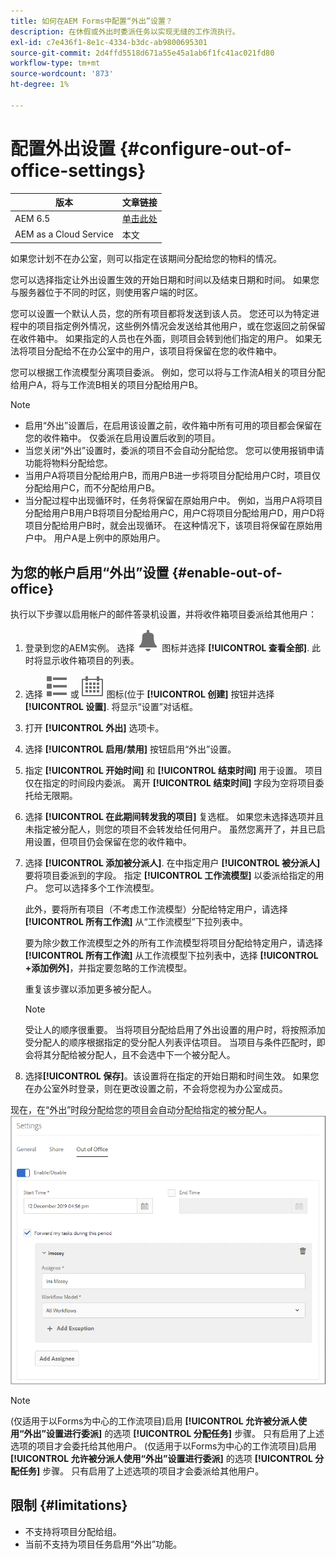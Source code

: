 ```yaml
---
title: 如何在AEM Forms中配置“外出”设置？
description: 在休假或外出时委派任务以实现无缝的工作流执行。
exl-id: c7e436f1-8e1c-4334-b3dc-ab9800695301
source-git-commit: 2d4ffd5518d671a55e45a1ab6f1fc41ac021fd80
workflow-type: tm+mt
source-wordcount: '873'
ht-degree: 1%

---
```



# 配置外出设置 {#configure-out-of-office-settings}

| 版本 | 文章链接 |
| -------- | ---------------------------- |
| AEM 6.5 | [单击此处](https://experienceleague.adobe.com/docs/experience-manager-65/forms/workflows/configure-out-of-office-settings.html) |
| AEM as a Cloud Service | 本文 |

如果您计划不在办公室，则可以指定在该期间分配给您的物料的情况。

您可以选择指定让外出设置生效的开始日期和时间以及结束日期和时间。 如果您与服务器位于不同的时区，则使用客户端的时区。

您可以设置一个默认人员，您的所有项目都将发送到该人员。 您还可以为特定进程中的项目指定例外情况，这些例外情况会发送给其他用户，或在您返回之前保留在收件箱中。 如果指定的人员也在外面，则项目会转到他们指定的用户。 如果无法将项目分配给不在办公室中的用户，该项目将保留在您的收件箱中。

您可以根据工作流模型分离项目委派。 例如，您可以将与工作流A相关的项目分配给用户A，将与工作流B相关的项目分配给用户B。


>[!NOTE]
>
>* 启用“外出”设置后，在启用该设置之前，收件箱中所有可用的项目都会保留在您的收件箱中。 仅委派在启用设置后收到的项目。
>* 当您关闭“外出”设置时，委派的项目不会自动分配给您。 您可以使用报销申请功能将物料分配给您。
>* 当用户A将项目分配给用户B，而用户B进一步将项目分配给用户C时，项目仅分配给用户C，而不分配给用户B。
>* 当分配过程中出现循环时，任务将保留在原始用户中。 例如，当用户A将项目分配给用户B用户B将项目分配给用户C，用户C将项目分配给用户D，用户D将项目分配给用户B时，就会出现循环。 在这种情况下，该项目将保留在原始用户中。 用户A是上例中的原始用户。

## 为您的帐户启用“外出”设置 {#enable-out-of-office}

执行以下步骤以启用帐户的邮件答录机设置，并将收件箱项目委派给其他用户：

1. 登录到您的AEM实例。 选择 ![收件箱](assets/bell.svg) 图标并选择 **[!UICONTROL 查看全部]**. 此时将显示收件箱项目的列表。
1. 选择 ![视图选择器](assets/viewlist.svg) 或 ![视图选择器](assets/calendar.svg) 图标(位于 **[!UICONTROL 创建]** 按钮并选择 **[!UICONTROL 设置]**. 将显示“设置”对话框。
1. 打开 **[!UICONTROL 外出]** 选项卡。
1. 选择 **[!UICONTROL 启用/禁用]** 按钮启用“外出”设置。
1. 指定 **[!UICONTROL 开始时间]**  和 **[!UICONTROL 结束时间]** 用于设置。 项目仅在指定的时间段内委派。 离开 **[!UICONTROL 结束时间]** 字段为空将项目委托给无限期。
1. 选择 **[!UICONTROL 在此期间转发我的项目]** 复选框。 如果您未选择选项并且未指定被分配人，则您的项目不会转发给任何用户。 虽然您离开了，并且已启用设置，但项目仍会保留在您的收件箱中。
1. 选择 **[!UICONTROL 添加被分派人]**. 在中指定用户 **[!UICONTROL 被分派人]** 要将项目委派到的字段。 指定 **[!UICONTROL 工作流模型]** 以委派给指定的用户。 您可以选择多个工作流模型。

   此外，要将所有项目（不考虑工作流模型）分配给特定用户，请选择 **[!UICONTROL 所有工作流]** 从“工作流模型”下拉列表中。 <br>

   要为除少数工作流模型之外的所有工作流模型将项目分配给特定用户，请选择 **[!UICONTROL 所有工作流]** 从工作流模型下拉列表中，选择 **[!UICONTROL +添加例外]**，并指定要忽略的工作流模型。
   <br>

   重复该步骤以添加更多被分配人。 <br>

   >[!NOTE]
   >
   >受让人的顺序很重要。 当将项目分配给启用了外出设置的用户时，将按照添加受分配人的顺序根据指定的受分配人列表评估项目。 当项目与条件匹配时，即会将其分配给被分配人，且不会选中下一个被分配人。


1. 选择&#x200B;**[!UICONTROL 保存]**。该设置将在指定的开始日期和时间生效。 如果您在办公室外时登录，则在更改设置之前，不会将您视为办公室成员。

现在，在“外出”时段分配给您的项目会自动分配给指定的被分配人。
![外出](assets/out-of-office.png)

>[!NOTE]
>
>(仅适用于以Forms为中心的工作流项目)启用 **[!UICONTROL 允许被分派人使用“外出”设置进行委派]** 的选项 **[!UICONTROL 分配任务]** 步骤。 只有启用了上述选项的项目才会委托给其他用户。
>(仅适用于以Forms为中心的工作流项目)启用 **[!UICONTROL 允许被分派人使用“外出”设置进行委派]** 的选项 **[!UICONTROL 分配任务]** 步骤。 只有启用了上述选项的项目才会委派给其他用户。

## 限制 {#limitations}

* 不支持将项目分配给组。
* 当前不支持为项目任务启用“外出”功能。
